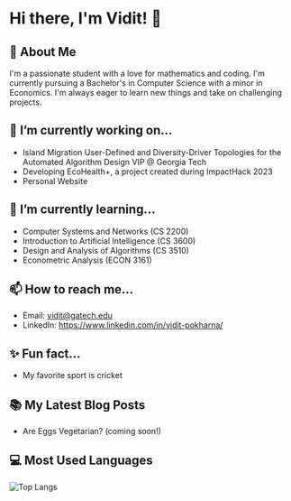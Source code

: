 # Hi there, I'm Vidit! 👋

## 🚀 About Me
I'm a passionate student with a love for mathematics and coding. I'm currently pursuing a Bachelor's in Computer Science with a minor in Economics. I'm always eager to learn new things and take on challenging projects.

## 🔭 I’m currently working on...
- Island Migration User-Defined and Diversity-Driver Topologies for the Automated Algorithm Design VIP @ Georgia Tech
- Developing EcoHealth+, a project created during ImpactHack 2023
- Personal Website

## 🌱 I’m currently learning...
- Computer Systems and Networks (CS 2200)
- Introduction to Artificial Intelligence (CS 3600)
- Design and Analysis of Algorithms (CS 3510)
- Econometric Analysis (ECON 3161)

## 📫 How to reach me...
- Email: vidit@gatech.edu
- LinkedIn: https://www.linkedin.com/in/vidit-pokharna/

## ✨ Fun fact...
- My favorite sport is cricket

## 📚 My Latest Blog Posts
- Are Eggs Vegetarian? (coming soon!)

## 💻 Most Used Languages

![Top Langs](https://github-readme-stats.vercel.app/api/top-langs/?username=viditpok&theme=onedark&layout=compact)


